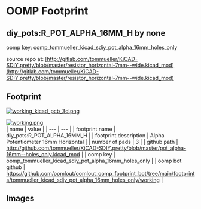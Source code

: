 # OOMP Footprint  
## diy_pots:R_POT_ALPHA_16MM_H  by none  
  
oomp key: oomp_tommueller_kicad_sdiy_pot_alpha_16mm_holes_only  
  
source repo at: [http://gitlab.com/tommueller/KiCAD-SDIY.pretty/blob/master/resistor_horizontal-7mm--wide.kicad_mod](http://gitlab.com/tommueller/KiCAD-SDIY.pretty/blob/master/resistor_horizontal-7mm--wide.kicad_mod)  
## Footprint  
  
[![working_kicad_pcb_3d.png](working_kicad_pcb_3d_600.png)](working_kicad_pcb_3d.png)  
  
[![working.png](working_600.png)](working.png)  
| name | value | 
| --- | --- | 
| footprint name | diy_pots:R_POT_ALPHA_16MM_H | 
| footprint description | Alpha Potentiometer 16mm Horizontal | 
| number of pads | 3 | 
| github path | http://github.com/tommueller/KiCAD-SDIY.pretty/blob/master/pot_alpha-16mm--holes_only.kicad_mod | 
| oomp key | oomp_tommueller_kicad_sdiy_pot_alpha_16mm_holes_only | 
| oomp bot github | https://github.com/oomlout/oomlout_oomp_footprint_bot/tree/main/footprints/tommueller_kicad_sdiy_pot_alpha_16mm_holes_only/working | 
## Images  
